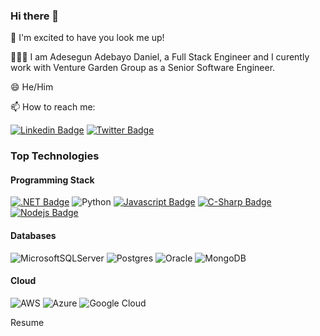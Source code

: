 ### Hi there 👋

🚀 I'm excited to have you look me up!

🧑🏾‍🦱 I am Adesegun Adebayo Daniel, a Full Stack Engineer and I curently work with Venture Garden Group as a Senior Software Engineer. 

😄 He/Him

📫 How to reach me:

 [![Linkedin Badge](https://img.shields.io/badge/LinkedIn-blue?style=flat&logo=linkedin&labelColor=0e76a8&logoColor=white)](https://www.linkedin.com/in/adesegun-adebayo-9b122a7b/)  [![Twitter Badge](https://img.shields.io/badge/Twitter-blue?style=flat&labelColor=1ca0f1&logo=twitter&logoColor=white)](https://twitter.com/Segibambo)


### Top Technologies

#### Programming Stack

[![.NET Badge](https://img.shields.io/badge/.NET-5C2D91?style=for-the-badge&logo=.net&logoColor=white)](#) ![Python](https://img.shields.io/badge/python-3670A0?style=for-the-badge&logo=python&logoColor=ffdd54) [![Javascript Badge](https://img.shields.io/badge/-Javascript-F0DB4F?style=for-the-badge&labelColor=black&logo=javascript&logoColor=F0DB4F)](#) [![C-Sharp Badge](https://img.shields.io/badge/C%23-239120?style=for-the-badge&logo=c-sharp&logoColor=white)](#) [![Nodejs Badge](https://img.shields.io/badge/-Nodejs-3C873A?style=for-the-badge&labelColor=black&logo=node.js&logoColor=3C873A)](#) 

#### Databases

![MicrosoftSQLServer](https://img.shields.io/badge/Microsoft%20SQL%20Sever-CC2927?style=for-the-badge&logo=microsoft%20sql%20server&logoColor=white) 	![Postgres](https://img.shields.io/badge/postgres-%23316192.svg?style=for-the-badge&logo=postgresql&logoColor=white) ![Oracle](https://img.shields.io/badge/Oracle-F80000?style=for-the-badge&logo=oracle&logoColor=white) ![MongoDB](https://img.shields.io/badge/MongoDB-%234ea94b.svg?style=for-the-badge&logo=mongodb&logoColor=white)

#### Cloud

![AWS](https://img.shields.io/badge/AWS-%23FF9900.svg?style=for-the-badge&logo=amazon-aws&logoColor=white) 	![Azure](https://img.shields.io/badge/azure-%230072C6.svg?style=for-the-badge&logo=microsoftazure&logoColor=white) ![Google Cloud](https://img.shields.io/badge/GoogleCloud-%234285F4.svg?style=for-the-badge&logo=google-cloud&logoColor=white)



Resume


